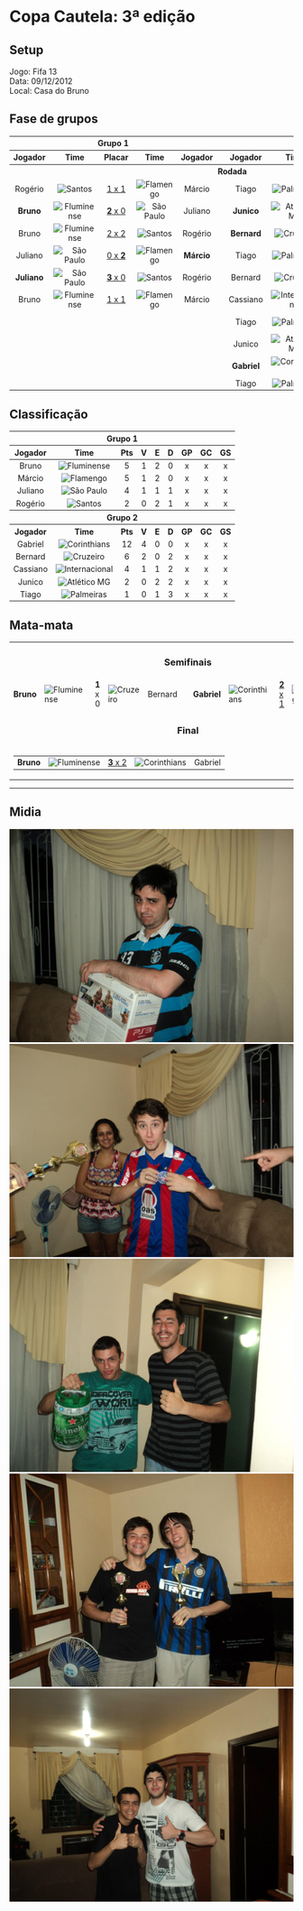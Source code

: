 # Copa Cautela: 3ª edição

## Setup

Jogo: Fifa 13  
Data: 09/12/2012  
Local: Casa do Bruno  

## Fase de grupos

<table>
<thead>
  <tr>
    <th colspan="5" align="center">Grupo 1</th>
    <th></th>
    <th colspan="5" align="center">Grupo 2</th>
  </tr>
  <tr>
    <th>Jogador</th>
    <th>Time</th>
    <th>Placar</th>
    <th>Time</th>
    <th>Jogador</th>
    <th></th>
    <th>Jogador</th>
    <th>Time</th>
    <th>Placar</th>
    <th>Time</th>
    <th>Jogador</th>
  </tr>
  </thead>
<tbody align="center">
  <tr>
    <th colspan="11" align="center">Rodada</th>
  </tr>
  <tr>
    <td>Rogério</td>
    <td><img alt="Santos" src="https://s.glbimg.com/es/sde/f/organizacoes/2018/03/12/santos.svg" width="30" height="30"></td>
    <td><a href="https://www.youtube.com/watch?v=CXh4Dzlkcvo">1 x 1</a></td>
    <td><img alt="Flamengo" src="https://s.glbimg.com/es/sde/f/organizacoes/2018/03/11/flamengo.svg" width="30" height="30"></td>
    <td>Márcio</td>
    <td></td>
    <!-- Group 2 -->
    <td>Tiago</td>
    <td><img alt="Palmeiras" src="https://s.sde.globo.com/media/organizations/2019/07/06/Palmeiras.svg" width="30" height="30"></td>
    <td><a href="https://www.youtube.com/watch?v=zGO26JN7N5A">0 x <b>3</b></a></td>
    <td><img alt="Internacional" src="https://s.glbimg.com/es/sde/f/organizacoes/2018/03/11/internacional.svg" width="30" height="30"></td>
    <td><b>Cassiano</b></td>
  </tr>
  <tr>
    <td><b>Bruno<b></td>
    <td><img alt="Fluminense" src="https://s.glbimg.com/es/sde/f/organizacoes/2018/03/11/fluminense.svg" width="30" height="30"></td>
    <td><a href="https://www.youtube.com/watch?v=wdS1JyAQ4Is"><b>2</b> x 0</a></td>
    <td><img alt="São Paulo" src="https://s.glbimg.com/es/sde/f/organizacoes/2018/03/11/sao-paulo.svg" width="30" height="30"></td>
    <td>Juliano</td>
    <td />
    <!-- Group 2 -->
    <td><b>Junico<b></td>
    <td><img alt="Atlético MG" src="https://s.sde.globo.com/media/organizations/2018/03/10/atletico-mg.svg" width="30" height="30"></td>
    <td><a href="https://www.youtube.com/watch?v=CRgVRwFJkao">1 x <b>3</b></a></td>
    <td><img alt="Corinthians" src="https://s.glbimg.com/es/sde/f/organizacoes/2018/03/11/corinthians.svg" width="30" height="30"></td>
    <td>Gabriel</td>
  </tr>
  <tr>
    <td>Bruno</td>
    <td><img alt="Fluminense" src="https://s.glbimg.com/es/sde/f/organizacoes/2018/03/11/fluminense.svg" width="30" height="30"></td>
    <td><a href="https://www.youtube.com/watch?v=s-CDy5vleRw">2 x 2</a></td>
    <td><img alt="Santos" src="https://s.glbimg.com/es/sde/f/organizacoes/2018/03/12/santos.svg" width="30" height="30"></td>
    <td>Rogério</td>
    <td />
    <!-- Group 2 -->
    <td><b>Bernard</b></td>
    <td><img alt="Cruzeiro" src="https://s.glbimg.com/es/sde/f/organizacoes/2018/03/11/cruzeiro.svg" width="30" height="30"></td>
    <td><a href="https://www.youtube.com/watch?v=hlElp-gBMRI"><b>2</b> x 0</a></td>
    <td><img alt="Internacional" src="https://s.glbimg.com/es/sde/f/organizacoes/2018/03/11/internacional.svg" width="30" height="30"></td>
    <td>Cassiano</td>
  </tr>
  <tr>
    <td>Juliano</td>
    <td><img alt="São Paulo" src="https://s.glbimg.com/es/sde/f/organizacoes/2018/03/11/sao-paulo.svg" width="30" height="30"></td>
    <td><a href="https://www.youtube.com/watch?v=nJZcmv1L__0">0 x <b>2</b></a></td>
    <td><img alt="Flamengo" src="https://s.glbimg.com/es/sde/f/organizacoes/2018/03/11/flamengo.svg" width="30" height="30"></td>
    <td><b>Márcio</b></td>
    <td />
    <!-- Group 2 -->
    <td>Tiago</td>
    <td><img alt="Palmeiras" src="https://s.sde.globo.com/media/organizations/2019/07/06/Palmeiras.svg" width="30" height="30"></td>
    <td><a href="https://www.youtube.com/watch?v=zGO26JN7N5A">1 x 1</a></td>
    <td><img alt="Atlético MG" src="https://s.sde.globo.com/media/organizations/2018/03/10/atletico-mg.svg" width="30" height="30"></td>
    <td>Junico</td>
  </tr>
  <tr>
    <td><b>Juliano</b></td>
    <td><img alt="São Paulo" src="https://s.glbimg.com/es/sde/f/organizacoes/2018/03/11/sao-paulo.svg" width="30" height="30"></td>
    <td><a href="https://www.youtube.com/watch?v=nJZcmv1L__0"><b>3</b> x 0</a></td>
    <td><img alt="Santos" src="https://s.glbimg.com/es/sde/f/organizacoes/2018/03/12/santos.svg" width="30" height="30"></td>
    <td>Rogério</td>
    <td />
    <!-- Group 2 -->
    <td>Bernard</td>
    <td><img alt="Cruzeiro" src="https://s.glbimg.com/es/sde/f/organizacoes/2018/03/11/cruzeiro.svg" width="30" height="30"></td>
    <td><a href="https://www.youtube.com/watch?v=zGO26JN7N5A">0 x <b>2</b></a></td>
    <td><img alt="Corinthians" src="https://s.glbimg.com/es/sde/f/organizacoes/2018/03/11/corinthians.svg" width="30" height="30"></td>
    <td><b>Gabriel</b></td>
  </tr>
  <tr>
    <td>Bruno</td>
    <td><img alt="Fluminense" src="https://s.glbimg.com/es/sde/f/organizacoes/2018/03/11/fluminense.svg" width="30" height="30"></td>
    <td><a href="https://www.youtube.com/watch?v=5GnIECQlYSc">1 x 1</a></td>
    <td><img alt="Flamengo" src="https://s.glbimg.com/es/sde/f/organizacoes/2018/03/11/flamengo.svg" width="30" height="30"></td>
    <td>Márcio</td>
    <td />
    <!-- Group 2 -->
    <td>Cassiano</td>
    <td><img alt="Internacional" src="https://s.glbimg.com/es/sde/f/organizacoes/2018/03/11/internacional.svg" width="30" height="30"></td>
    <td><a href="https://www.youtube.com/watch?v=zGO26JN7N5A">0 x 0</a></td>
    <td><img alt="Atlético MG" src="https://s.sde.globo.com/media/organizations/2018/03/10/atletico-mg.svg" width="30" height="30"></td>
    <td>Junico</td>
  </tr>
  <tr>
    <td colspan="6"></td>
    <!-- Group 2 -->
    <td>Tiago</td>
    <td><img alt="Palmeiras" src="https://s.sde.globo.com/media/organizations/2019/07/06/Palmeiras.svg" width="30" height="30"></td>
    <td><a href="https://www.youtube.com/watch?v=zGO26JN7N5A">0 x <b>4</b></a></td>
    <td><img alt="Corinthians" src="https://s.glbimg.com/es/sde/f/organizacoes/2018/03/11/corinthians.svg" width="30" height="30"></td>
    <td><b>Gabriel</b></td>
  </tr>
  <tr>
    <td colspan="6"></td>
    <!-- Group 2 -->
    <td>Junico</td>
    <td><img alt="Atlético MG" src="https://s.sde.globo.com/media/organizations/2018/03/10/atletico-mg.svg" width="30" height="30"></td>
    <td><a href="https://www.youtube.com/watch?v=zGO26JN7N5A">0 x <b>1</b></a></td>
    <td><img alt="Cruzeiro" src="https://s.glbimg.com/es/sde/f/organizacoes/2018/03/11/cruzeiro.svg" width="30" height="30"></td>
    <td><b>Bernard</b></td>
  </tr>
  <tr>
    <td colspan="6"></td>
    <!-- Group 2 -->
    <td><b>Gabriel</b></td>
    <td><img alt="Corinthians" src="https://s.glbimg.com/es/sde/f/organizacoes/2018/03/11/corinthians.svg" width="30" height="30"></td>
    <td><a href="https://www.youtube.com/watch?v=zGO26JN7N5A"><b>2</b> x 0</a></td>
    <td><img alt="Internacional" src="https://s.glbimg.com/es/sde/f/organizacoes/2018/03/11/internacional.svg" width="30" height="30"></td>
    <td>Cassiano</td>
  </tr>
  <tr>
    <td colspan="6"></td>
    <!-- Group 2 -->
    <td>Tiago</td>
    <td><img alt="Palmeiras" src="https://s.sde.globo.com/media/organizations/2019/07/06/Palmeiras.svg" width="30" height="30"></td>
    <td><a href="https://www.youtube.com/watch?v=zGO26JN7N5A">0 x <b>2</b></a></td>
    <td><img alt="Cruzeiro" src="https://s.glbimg.com/es/sde/f/organizacoes/2018/03/11/cruzeiro.svg" width="30" height="30"></td>
    <td><b>Bernard</b></td>
  </tr>

</tbody>
</table>

## Classificação

<table>
<thead>
  <tr>
    <th colspan="9" align="center">Grupo 1</th>
  </tr>
  <tr>
    <th>Jogador</th>
    <th>Time</th>
    <th>Pts</th>
    <th>V</th>
    <th>E</th>
    <th>D</th>
    <th>GP</th>
    <th>GC</th>
    <th>GS</th>
  </tr>
</thead>
<tbody align="center">
  <tr>
    <td>Bruno</td>
    <td><img alt="Fluminense" src="https://s.glbimg.com/es/sde/f/organizacoes/2018/03/11/fluminense.svg" width="30" height="30"></td>
    <td>5</td>
    <td>1</td>
    <td>2</td>
    <td>0</td>
    <td>x</td>
    <td>x</td>
    <td>x</td>
  </tr>
  <tr>
    <td>Márcio</td>
    <td><img alt="Flamengo" src="https://s.glbimg.com/es/sde/f/organizacoes/2018/03/11/flamengo.svg" width="30" height="30"></td>
    <td>5</td>
    <td>1</td>
    <td>2</td>
    <td>0</td>
    <td>x</td>
    <td>x</td>
    <td>x</td>
  </tr>
  <tr>
    <td>Juliano</td>
    <td><img alt="São Paulo" src="https://s.glbimg.com/es/sde/f/organizacoes/2018/03/11/sao-paulo.svg" width="30" height="30"></td>
    <td>4</td>
    <td>1</td>
    <td>1</td>
    <td>1</td>
    <td>x</td>
    <td>x</td>
    <td>x</td>
  </tr>
  <tr>
    <td>Rogério</td>
    <td><img alt="Santos" src="https://s.glbimg.com/es/sde/f/organizacoes/2018/03/12/santos.svg" width="30" height="30"></td>
    <td>2</td>
    <td>0</td>
    <td>2</td>
    <td>1</td>
    <td>x</td>
    <td>x</td>
    <td>x</td>
  </tr>
  <tr>
    <th colspan="9" align="center">Grupo 2</th>
  </tr>
  <tr>
    <th>Jogador</th>
    <th>Time</th>
    <th>Pts</th>
    <th>V</th>
    <th>E</th>
    <th>D</th>
    <th>GP</th>
    <th>GC</th>
    <th>GS</th>
  </tr>
  <tr>
    <td>Gabriel</td>
    <td><img alt="Corinthians" src="https://s.glbimg.com/es/sde/f/organizacoes/2018/03/11/corinthians.svg" width="30" height="30"></td>
    <td>12</td>
    <td>4</td>
    <td>0</td>
    <td>0</td>
    <td>x</td>
    <td>x</td>
    <td>x</td>
  </tr>
  <tr>
    <td>Bernard</td>
    <td><img alt="Cruzeiro" src="https://s.glbimg.com/es/sde/f/organizacoes/2018/03/11/cruzeiro.svg" width="30" height="30"></td>
    <td>6</td>
    <td>2</td>
    <td>0</td>
    <td>2</td>
    <td>x</td>
    <td>x</td>
    <td>x</td>
  </tr>
  <tr>
    <td>Cassiano</td>
    <td><img alt="Internacional" src="https://s.glbimg.com/es/sde/f/organizacoes/2018/03/11/internacional.svg" width="30" height="30"></td>
    <td>4</td>
    <td>1</td>
    <td>1</td>
    <td>2</td>
    <td>x</td>
    <td>x</td>
    <td>x</td>
  </tr>
  <tr>
    <td>Junico</td>
    <td><img alt="Atlético MG" src="https://s.sde.globo.com/media/organizations/2018/03/10/atletico-mg.svg" width="30" height="30"></td>
    <td>2</td>
    <td>0</td>
    <td>2</td>
    <td>2</td>
    <td>x</td>
    <td>x</td>
    <td>x</td>
  </tr>
  <tr>
    <td>Tiago</td>
    <td><img alt="Palmeiras" src="https://s.sde.globo.com/media/organizations/2019/07/06/Palmeiras.svg" width="30" height="30"></td>
    <td>1</td>
    <td>0</td>
    <td>1</td>
    <td>3</td>
    <td>x</td>
    <td>x</td>
    <td>x</td>
  </tr>
</tbody>
</table>


## Mata-mata

<table>
<tbody>
  <tr>
    <td colspan="11" align="center"><h3>Semifinais</h3></td>
  </tr>
  <tr>
    <td><b>Bruno</b></td>
    <td><img alt="Fluminense" src="https://s.glbimg.com/es/sde/f/organizacoes/2018/03/11/fluminense.svg" width="30" height="30"></td>
    <td><b>1</b> x 0</td>
    <td><img alt="Cruzeiro" src="https://s.glbimg.com/es/sde/f/organizacoes/2018/03/11/cruzeiro.svg" width="30" height="30"></td>
    <td>Bernard</td>
    <td />
    <!-- Group 2 -->
    <td><b>Gabriel</b></td>
    <td><img alt="Corinthians" src="https://s.glbimg.com/es/sde/f/organizacoes/2018/03/11/corinthians.svg" width="30" height="30"></td>
    <td><a href="https://www.youtube.com/watch?v=nZvoB_bRxqs"><b>2</b> x 1</a></td>
    <td><img alt="Flamengo" src="https://s.glbimg.com/es/sde/f/organizacoes/2018/03/11/flamengo.svg" width="30" height="30"></td>
    <td>Márcio</td>
  </tr>  
  <tr>
    <td colspan="11" align="center"><h3>Final</h3></td>
  </tr>
  <tr colspan="11" align="center">
    <td colspan="11" align="center">
      <table align="center">
      <tbody>
        <tr>
          <td><b>Bruno</b></td>
          <td><img alt="Fluminense" src="https://s.glbimg.com/es/sde/f/organizacoes/2018/03/11/fluminense.svg" width="30" height="30"></td>
          <td><a href="https://www.youtube.com/watch?v=-0i96QulC34"><b>3</b> x 2</a></td>
         <td><img alt="Corinthians" src="https://s.glbimg.com/es/sde/f/organizacoes/2018/03/11/corinthians.svg" width="30" height="30"></td>
          <td>Gabriel</td>
        </tr>
      </tbody>
      </table>
    </td>
  </tr>
</tbody>
</table>

---------------------------------------------


## Midia


![Alt text](src/edition3/133379_450791638302901_961671322_o.jpg)
![Alt text](src/edition3/169211_450791574969574_1692136549_o.jpg)
![Alt text](src/edition3/241928_450791721636226_1649062750_o.jpg)
![Alt text](src/edition3/265683_450791524969579_1256939295_o.jpg)
![Alt text](src/edition3/273004_450791764969555_1591812550_o.jpg)
